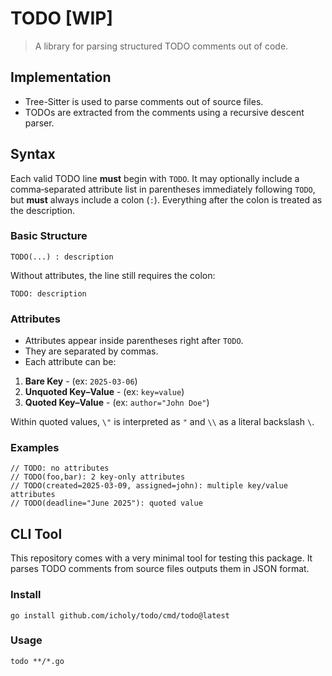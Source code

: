 # TODO [WIP]

> A library for parsing structured TODO comments out of code.

## Implementation

* Tree-Sitter is used to parse comments out of source files.
* TODOs are extracted from the comments using a recursive descent parser.

## Syntax

Each valid TODO line **must** begin with `TODO`. It may optionally include a comma‐separated attribute list in parentheses immediately following `TODO`, but **must** always include a colon (`:`). Everything after the colon is treated as the description.

### Basic Structure

```
TODO(...) : description
```

Without attributes, the line still requires the colon:

```
TODO: description
```

### Attributes

- Attributes appear inside parentheses right after `TODO`.
- They are separated by commas.  
- Each attribute can be:

1. **Bare Key** - (ex: `2025-03-06`)
2. **Unquoted Key–Value**  - (ex: `key=value`)
3. **Quoted Key–Value**  - (ex: `author="John Doe"`)

Within quoted values, `\"` is interpreted as `"` and `\\` as a literal backslash `\`.

### Examples

```
// TODO: no attributes
// TODO(foo,bar): 2 key-only attributes
// TODO(created=2025-03-09, assigned=john): multiple key/value attributes
// TODO(deadline="June 2025"): quoted value 
```

## CLI Tool

This repository comes with a very minimal tool for testing this package.
It parses TODO comments from source files outputs them in JSON format.

### Install

```
go install github.com/icholy/todo/cmd/todo@latest
```

### Usage

```
todo **/*.go
```
